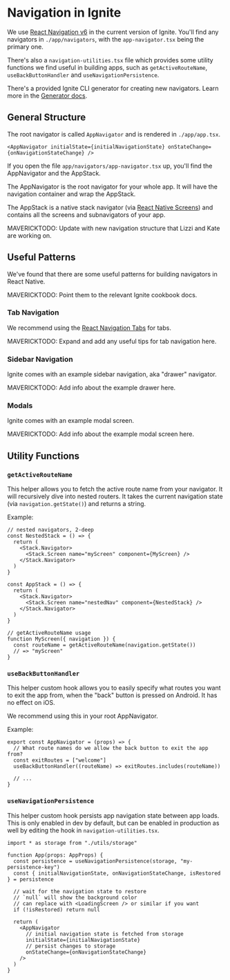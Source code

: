 # Navigation in Ignite

We use [React Navigation v6](https://reactnavigation.org/docs/getting-started/) in the current version of Ignite. You'll find any navigators in `./app/navigators`, with the `app-navigator.tsx` being the primary one.

There's also a `navigation-utilities.tsx` file which provides some utility functions we find useful in building apps, such as `getActiveRouteName`, `useBackButtonHandler` and `useNavigationPersistence`.

There's a provided Ignite CLI generator for creating new navigators. Learn more in the [Generator docs](./Generators.md#navigator-generator).

## General Structure

The root navigator is called `AppNavigator` and is rendered in `./app/app.tsx`.

```tsx
<AppNavigator initialState={initialNavigationState} onStateChange={onNavigationStateChange} />
```

If you open the file `app/navigators/app-navigator.tsx` up, you'll find the AppNavigator and the AppStack.

The AppNavigator is the root navigator for your whole app. It will have the navigation container and wrap the AppStack.

The AppStack is a native stack navigator (via [React Native Screens](https://github.com/software-mansion/react-native-screens)) and contains all the screens and subnavigators of your app.

MAVERICKTODO: Update with new navigation structure that Lizzi and Kate are working on.

## Useful Patterns

We've found that there are some useful patterns for building navigators in React Native.

MAVERICKTODO: Point them to the relevant Ignite cookbook docs.

### Tab Navigation

We recommend using the [React Navigation Tabs](https://reactnavigation.org/docs/tab-based-navigation/) for tabs.

MAVERICKTODO: Expand and add any useful tips for tab navigation here.

### Sidebar Navigation

Ignite comes with an example sidebar navigation, aka "drawer" navigator.

MAVERICKTODO: Add info about the example drawer here.

### Modals

Ignite comes with an example modal screen.

MAVERICKTODO: Add info about the example modal screen here.

## Utility Functions

### `getActiveRouteName`

This helper allows you to fetch the active route name from your navigator. It will recursively dive into nested routers. It takes the current navigation state (via `navigation.getState()`) and returns a string.

Example:

```tsx
// nested navigators, 2-deep
const NestedStack = () => {
  return (
    <Stack.Navigator>
      <Stack.Screen name="myScreen" component={MyScreen} />
    </Stack.Navigator>
  )
}

const AppStack = () => {
  return (
    <Stack.Navigator>
      <Stack.Screen name="nestedNav" component={NestedStack} />
    </Stack.Navigator>
  )
}

// getActiveRouteName usage
function MyScreen({ navigation }) {
  const routeName = getActiveRouteName(navigation.getState())
  // => "myScreen"
}
```

### `useBackButtonHandler`

This helper custom hook allows you to easily specify what routes you want to exit the app from, when the "back" button is pressed on Android. It has no effect on iOS.

We recommend using this in your root AppNavigator.

Example:

```tsx
export const AppNavigator = (props) => {
  // What route names do we allow the back button to exit the app from?
  const exitRoutes = ["welcome"]
  useBackButtonHandler((routeName) => exitRoutes.includes(routeName))

  // ...
}
```

### `useNavigationPersistence`

This helper custom hook persists app navigation state between app loads. This is only enabled in dev by default, but can be enabled in production as well by editing the hook in `navigation-utilities.tsx`.

```tsx
import * as storage from "./utils/storage"

function App(props: AppProps) {
  const persistence = useNavigationPersistence(storage, "my-persistence-key")
  const { initialNavigationState, onNavigationStateChange, isRestored } = persistence

  // wait for the navigation state to restore
  // `null` will show the background color
  // can replace with <LoadingScreen /> or similar if you want
  if (!isRestored) return null

  return (
    <AppNavigator
      // initial navigation state is fetched from storage
      initialState={initialNavigationState}
      // persist changes to storage
      onStateChange={onNavigationStateChange}
    />
  )
}
```

